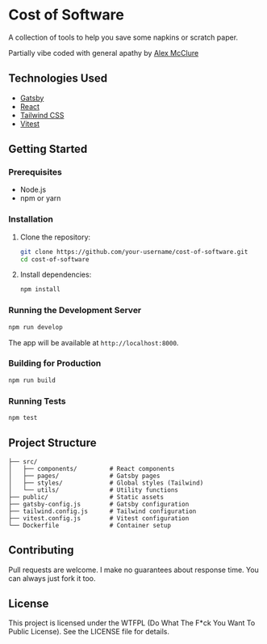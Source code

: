 # Cost of Software

A collection of tools to help you save some napkins or scratch paper.

Partially vibe coded with general apathy by [Alex McClure](https://github.com/avmcclure)

## Technologies Used

- [Gatsby](https://www.gatsbyjs.com/)
- [React](https://react.dev/)
- [Tailwind CSS](https://tailwindcss.com/)
- [Vitest](https://vitest.dev/)

## Getting Started

### Prerequisites

- Node.js
- npm or yarn

### Installation

1. Clone the repository:
   ```sh
   git clone https://github.com/your-username/cost-of-software.git
   cd cost-of-software
   ```
2. Install dependencies:
   ```sh
   npm install
   ```

### Running the Development Server

```sh
npm run develop
```

The app will be available at `http://localhost:8000`.

### Building for Production

```sh
npm run build
```

### Running Tests

```sh
npm test
```

## Project Structure

```
├── src/
│   ├── components/         # React components
│   ├── pages/              # Gatsby pages
│   ├── styles/             # Global styles (Tailwind)
│   └── utils/              # Utility functions
├── public/                 # Static assets
├── gatsby-config.js        # Gatsby configuration
├── tailwind.config.js      # Tailwind configuration
├── vitest.config.js        # Vitest configuration
└── Dockerfile              # Container setup
```

## Contributing

Pull requests are welcome. I make no guarantees about response time. You can always just fork it too.

## License

This project is licensed under the WTFPL (Do What The F\*ck You Want To Public License). See the LICENSE file for details.
